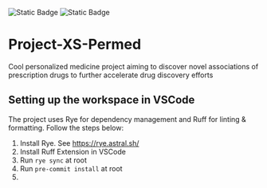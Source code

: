 ![Static Badge](https://img.shields.io/badge/Author-Xinlu%20Shi-blue)
![Static Badge](https://img.shields.io/badge/Author-Lucia%20Sanchez-green)


# Project-XS-Permed

Cool personalized medicine project aiming to discover novel associations of prescription drugs to further accelerate drug discovery efforts

## Setting up the workspace in VSCode

The project uses Rye for dependency management and Ruff for linting & formatting. Follow the steps below:
1. Install Rye. See https://rye.astral.sh/
2. Install Ruff Extension in VSCode
3. Run `rye sync` at root
4. Run `pre-commit install` at root
5. 






